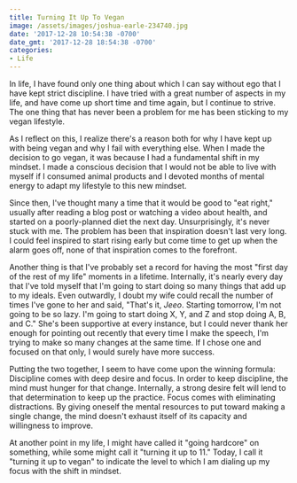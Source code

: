 ```yaml
---
title: Turning It Up To Vegan
image: /assets/images/joshua-earle-234740.jpg
date: '2017-12-28 10:54:38 -0700'
date_gmt: '2017-12-28 18:54:38 -0700'
categories:
- Life
---
```

In life, I have found only one thing about which I can say without ego that I have kept strict discipline. I have tried with a great number of aspects in my life, and have come up short time and time again, but I continue to strive. The one thing that has never been a problem for me has been sticking to my vegan lifestyle.

As I reflect on this, I realize there's a reason both for why I have kept up with being vegan and why I fail with everything else. When I made the decision to go vegan, it was because I had a fundamental shift in my mindset. I made a conscious decision that I would not be able to live with myself if I consumed animal products and I devoted months of mental energy to adapt my lifestyle to this new mindset.

Since then, I've thought many a time that it would be good to "eat right," usually after reading a blog post or watching a video about health, and started on a poorly-planned diet the next day. Unsurprisingly, it's never stuck with me. The problem has been that inspiration doesn't last very long. I could feel inspired to start rising early but come time to get up when the alarm goes off, none of that inspiration comes to the forefront.

Another thing is that I've probably set a record for having the most "first day of the rest of my life" moments in a lifetime. Internally, it's nearly every day that I've told myself that I'm going to start doing so many things that add up to my ideals. Even outwardly, I doubt my wife could recall the number of times I've gone to her and said, "That's it, <em title="A term of endearment and respect">Jeeo</em>. Starting tomorrow, I'm not going to be so lazy. I'm going to start doing X, Y, and Z and stop doing A, B, and C." She's been supportive at every instance, but I could never thank her enough for pointing out recently that every time I make the speech, I'm trying to make so many changes at the same time. If I chose one and focused on that only, I would surely have more success.

Putting the two together, I seem to have come upon the winning formula: Discipline comes with deep desire and focus. In order to keep discipline, the mind must hunger for that change. Internally, a strong desire felt will lend to that determination to keep up the practice. Focus comes with eliminating distractions. By giving oneself the mental resources to put toward making a single change, the mind doesn't exhaust itself of its capacity and willingness to improve.

At another point in my life, I might have called it "going hardcore" on something, while some might call it "turning it up to 11." Today, I call it "turning it up to vegan" to indicate the level to which I am dialing up my focus with the shift in mindset.

